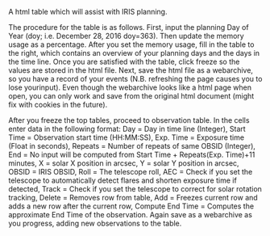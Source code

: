 A html table which will assist with IRIS planning.

The procedure for the table is as follows.
First, input the planning Day of Year (doy; i.e. December 28, 2016 doy=363).
Then update the memory usage as a percentage.
After you set the memory usage, fill in the table to the right, which contains an overview of your planning days and the days in the time line.
Once you are satisfied with the table, click freeze so the values are stored in the html file.
Next, save the html file as a webarchive, so you have a record of your events 
(N.B. refreshing the page causes you to lose yourinput).
Even though the webarchive looks like a html page when open, you can only work and save from the original html document (might fix with cookies in the future).

After you freeze the top tables, proceed to observation table.
In the cells enter data in the following format:
Day = Day in time line (Integer), 
Start Time = Observation start time (HH:MM:SS),
Exp. Time = Exposure time (Float in seconds),
Repeats = Number of repeats of same OBSID (Integer),
End = No input will be computed from Start Time + Repeats(Exp. Time)+11 minutes, 
X = solar X position in arcsec,
Y = solar Y position in arcsec,
OBSID = IRIS OBSID,
Roll = The telescope roll,
AEC = Check if you set the telescope to automatically detect flares and shorten exposure time if detected,
Track = Check if you set the telescope to correct for solar rotation tracking,
Delete = Removes row from table,
Add = Freezes current row and adds a new row after the current row,
Compute End Time = Computes the approximate End Time of the observation.
Again save as a webarchive as you progress, 
adding new observations to the table.


